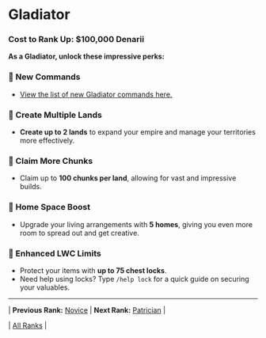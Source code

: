 # Gladiator

### Cost to Rank Up: $100,000 Denarii

**As a Gladiator, unlock these impressive perks:**

### 🔹 New Commands
- [View the list of new Gladiator commands here.](../../../gameplay-features/commands#gladiator)

### 🔹 Create Multiple Lands
- **Create up to 2 lands** to expand your empire and manage your territories more effectively.

### 🔹 Claim More Chunks
- Claim up to **100 chunks per land**, allowing for vast and impressive builds.

### 🔹 Home Space Boost
- Upgrade your living arrangements with **5 homes**, giving you even more room to spread out and get creative.

### 🔹 Enhanced LWC Limits
- Protect your items with **up to 75 chest locks**.
- Need help using locks? Type `/help lock` for a quick guide on securing your valuables.

---

| **Previous Rank:** [Novice](./03-novice.md) | **Next Rank:** [Patrician](./05-patrician.md) |

| [All Ranks](../README.md) |
